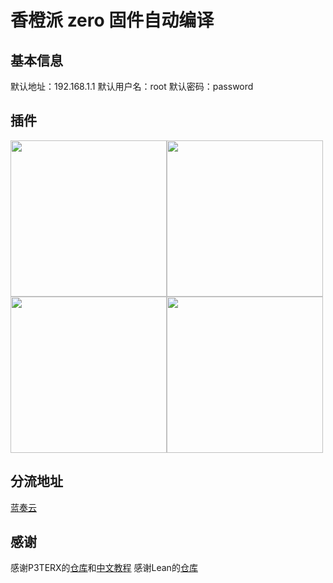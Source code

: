 # 香橙派 zero 固件自动编译


## 基本信息

默认地址：192.168.1.1
默认用户名：root
默认密码：password

## 插件
<img src="https://github.com/Gabrielxzx/Actions-OpenWrt/blob/master/assets/%E7%B3%BB%E7%BB%9F.png" width="250" /><img src="https://github.com/Gabrielxzx/Actions-OpenWrt/blob/master/assets/%E6%9C%8D%E5%8A%A1.png" width="250" /><img src="https://github.com/Gabrielxzx/Actions-OpenWrt/blob/master/assets/%E7%BD%91%E7%BB%9C%E5%AD%98%E5%82%A8.png" width="250" /><img src="https://github.com/Gabrielxzx/Actions-OpenWrt/blob/master/assets/%E7%BD%91%E7%BB%9C.png" width="250" />


## 分流地址

[蓝奏云](https://wwi.lanzoui.com/b0ck6gm1i)

## 感谢

感谢P3TERX的[仓库](https://github.com/P3TERX/Actions-OpenWrt)和[中文教程](https://p3terx.com/archives/build-openwrt-with-github-actions.html)
感谢Lean的[仓库](https://github.com/coolsnowwolf/lede)
